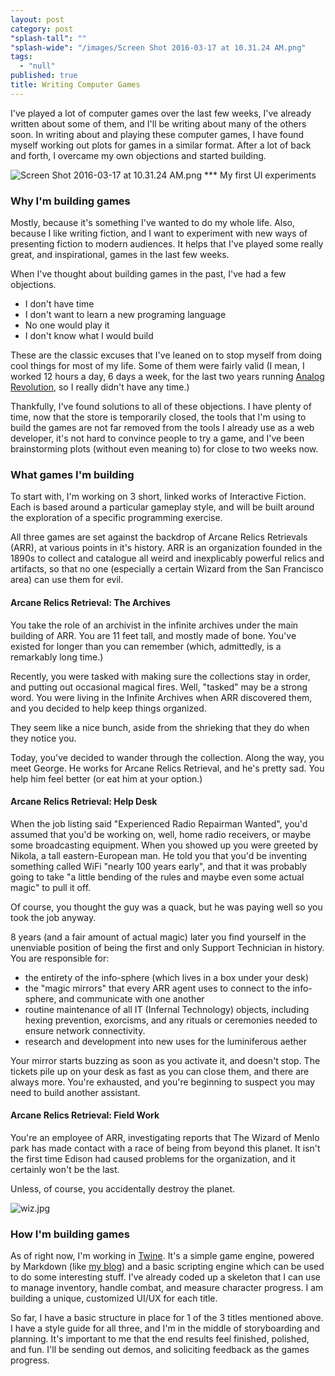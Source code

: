 ```yaml
---
layout: post
category: post
"splash-tall": ""
"splash-wide": "/images/Screen Shot 2016-03-17 at 10.31.24 AM.png"
tags: 
  - "null"
published: true
title: Writing Computer Games
---
```


I've played a lot of computer games over the last few weeks, I've already written about some of them, and I'll be writing about many of the others soon. In writing about and playing these computer games, I have found myself working out plots for games in a similar format. After a lot of back and forth, I overcame my own objections and started building.

![Screen Shot 2016-03-17 at 10.31.24 AM.png]({{site.baseurl}}/images/Screen%20Shot%202016-03-17%20at%2010.31.24%20AM.png)
*** My first UI experiments

### Why I'm building games

Mostly, because it's something I've wanted to do my whole life. Also, because I like writing fiction, and I want to experiment with new ways of presenting fiction to modern audiences. It helps that I've played some really great, and inspirational, games in the last few weeks.

When I've thought about building games in the past, I've had a few objections.

* I don't have time
* I don't want to learn a new programing language
* No one would play it
* I don't know what I would build

These are the classic excuses that I've leaned on to stop myself from doing cool things for most of my life. Some of them were fairly valid (I mean, I worked 12 hours a day, 6 days a week, for the last two years running [Analog Revolution][3], so I really didn't have any time.)

Thankfully, I've found solutions to all of these objections. I have plenty of time, now that the store is temporarily closed, the tools that I'm using to build the games are not far removed from the tools I already use as a web developer, it's not hard to convince people to try a game, and I've been brainstorming plots (without even meaning to) for close to two weeks now.

### What games I'm building

To start with, I'm working on 3 short, linked works of Interactive Fiction. Each is based around a particular gameplay style, and will be built around the exploration of a specific programming exercise.

All three games are set against the backdrop of Arcane Relics Retrievals (ARR), at various points in it's history. ARR is an organization founded in the 1890s to collect and catalogue all weird and inexplicably powerful relics and artifacts, so that no one (especially a certain Wizard from the San Francisco area) can use them for evil.

#### Arcane Relics Retrieval: The Archives

You take the role of an archivist in the infinite archives under the main building of ARR. You are 11 feet tall, and mostly made of bone. You've existed for longer than you can remember (which, admittedly, is a remarkably long time.)

Recently, you were tasked with making sure the collections stay in order, and putting out occasional magical fires. Well, "tasked" may be a strong word. You were living in the Infinite Archives when ARR discovered them, and you decided to help keep things organized.

They seem like a nice bunch, aside from the shrieking that they do when they notice you.

Today, you've decided to wander through the collection. Along the way, you meet George. He works for Arcane Relics Retrieval, and he's pretty sad. You help him feel better (or eat him at your option.)

#### Arcane Relics Retrieval: Help Desk

When the job listing said "Experienced Radio Repairman Wanted", you'd assumed that you'd be working on, well, home radio receivers, or maybe some broadcasting equipment. When you showed up you were greeted by Nikola, a tall eastern-European man. He told you that you'd be inventing something called WiFi "nearly 100 years early", and that it was probably going to take "a little bending of the rules and maybe even some actual magic" to pull it off.

Of course, you thought the guy was a quack, but he was paying well so you took the job anyway.

8 years (and a fair amount of actual magic) later you find yourself in the unenviable position of being the first and only Support Technician in history. You are responsible for:

* the entirety of the info-sphere (which lives in a box under your desk)
* the "magic mirrors" that every ARR agent uses to connect to the info-sphere, and communicate with one another
* routine maintenance of all IT (Infernal Technology) objects, including hexing prevention, exorcisms, and any rituals or ceremonies needed to ensure network connectivity.
* research and development into new uses for the luminiferous aether

Your mirror starts buzzing as soon as you activate it, and doesn't stop. The tickets pile up on your desk as fast as you can close them, and there are always more. You're exhausted, and you're beginning to suspect you may need to build another assistant.

#### Arcane Relics Retrieval: Field Work

You're an employee of ARR, investigating reports that The Wizard of Menlo park has made contact with a race of being from beyond this planet. It isn't the first time Edison had caused problems for the organization, and it certainly won't be the last.

Unless, of course, you accidentally destroy the planet.

![wiz.jpg]({{site.baseurl}}/images/wiz.jpg)

### How I'm building games

As of right now, I'm working in [Twine][6]. It's a simple game engine, powered by Markdown (like [my blog][7]) and a basic scripting engine which can be used to do some interesting stuff. I've already coded up a skeleton that I can use to manage inventory, handle combat, and measure character progress. I am building a unique, customized UI/UX for each title.

So far, I have a basic structure in place for 1 of the 3 titles mentioned above. I have a style guide for all three, and I'm in the middle of storyboarding and planning. It's important to me that the end results feel finished, polished, and fun. I'll be sending out demos, and soliciting feedback as the games progress.

[1]: https://d262ilb51hltx0.cloudfront.net/freeze/max/30/0*Hpp5WXzvw8tmBMMW.png?q=20
[2]: https://d262ilb51hltx0.cloudfront.net/max/1200/0*Hpp5WXzvw8tmBMMW.png
[3]: http://analogrevolution.com
[4]: https://d262ilb51hltx0.cloudfront.net/freeze/max/30/0*XvuVRmSeEEN8pccT.jpg?q=20
[5]: https://medium.com/@ajroach42/undefined
[6]: http://twinery.org/
[7]: http://andrewroach.net
  
